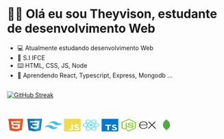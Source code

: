 # 👋🏻 Olá eu sou Theyvison, estudante de desenvolvimento Web

- 💻 Atualmente estudando desenvolvimento Web
- 🏫 S.I IFCE
- ⌨️ HTML, CSS, JS, Node
- 📖 Aprendendo React, Typescript, Express, Mongodb ... 
##
[![GitHub Streak](http://github-readme-streak-stats.herokuapp.com?user=theyvison&theme=dark)](https://github.com/theyvison)</br>
##
  
<div style="display: inline_block"><br>
    <img align="center" alt="theyvison-HTML" height="30" width="40" src="https://raw.githubusercontent.com/devicons/devicon/master/icons/html5/html5-original.svg">
    <img align="center" alt="theyvison-CSS" height="30" width="40" src="https://raw.githubusercontent.com/devicons/devicon/master/icons/css3/css3-original.svg">
  <img align="center" alt="theyvison-Tailwindcss" height="30" width="40" src="https://raw.githubusercontent.com/devicons/devicon/master/icons/tailwindcss/tailwindcss-plain.svg">
    <img align="center" alt="theyvison-Js" height="30" width="40" src="https://raw.githubusercontent.com/devicons/devicon/master/icons/javascript/javascript-plain.svg">
   <img align="center" alt="theyvison-React" height="30" width="40" src="https://raw.githubusercontent.com/devicons/devicon/master/icons/react/react-original.svg">
  <img align="center" alt="theyvison-TS" height="30" width="40" src="https://raw.githubusercontent.com/devicons/devicon/master/icons/typescript/typescript-original.svg">
  <img align="center" alt="theyvison-Node" height="30" width="40" src="https://raw.githubusercontent.com/devicons/devicon/master/icons/nodejs/nodejs-plain.svg">
  <img align="center" alt="theyvison-Express" height="30" width="40" src="https://raw.githubusercontent.com/devicons/devicon/master/icons/express/express-original.svg">
  <img align="center" alt="theyvison-Mongo" height="30" width="40" src="https://raw.githubusercontent.com/devicons/devicon/master/icons/mongodb/mongodb-plain.svg">
   
  
</div>
